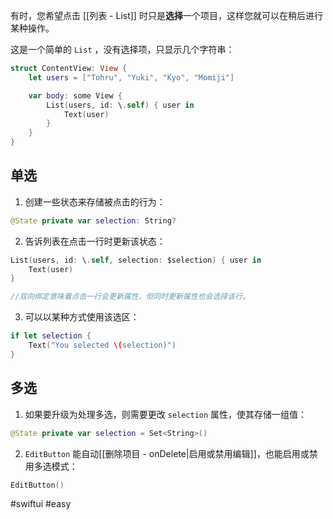 有时，您希望点击 [[列表 - List]] 时只是**选择**一个项目，这样您就可以在稍后进行某种操作。

这是一个简单的 `List` ，没有选择项，只显示几个字符串：

```swift
struct ContentView: View {
    let users = ["Tohru", "Yuki", "Kyo", "Momiji"]

    var body: some View {
        List(users, id: \.self) { user in
            Text(user)
        }
    }
}
```

## 单选

1. 创建一些状态来存储被点击的行为：

```swift
@State private var selection: String?
```

2. 告诉列表在点击一行时更新该状态：

```swift
List(users, id: \.self, selection: $selection) { user in
    Text(user)
}

//双向绑定意味着点击一行会更新属性，但同时更新属性也会选择该行。
```

3. 可以以某种方式使用该选区：

```swift
if let selection {
    Text("You selected \(selection)")
}
```

## 多选

1. 如果要升级为处理多选，则需要更改 `selection` 属性，使其存储一组值：

```swift
@State private var selection = Set<String>()
```

2. `EditButton` 能自动[[删除项目 - onDelete|启用或禁用编辑]]，也能启用或禁用多选模式：

```swift
EditButton()
```

#swiftui #easy 